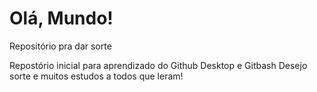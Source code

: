 # Olá, Mundo!
 Repositório pra dar sorte

 Repostório inicial para aprendizado do Github Desktop e Gitbash
 Desejo sorte e muitos estudos a todos que leram!

